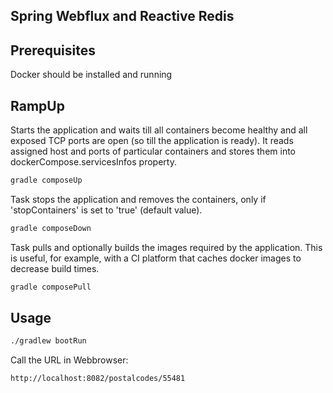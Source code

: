 ## Spring Webflux and Reactive Redis 

## Prerequisites

Docker should be installed and running

## RampUp

Starts the application and waits till all containers become healthy and all exposed TCP ports are open
(so till the application is ready). It reads assigned host and ports of particular containers and stores them
into dockerCompose.servicesInfos property.
```bash
gradle composeUp
```

Task stops the application and removes the containers, only if 'stopContainers' is set to 'true' (default value).
```bash
gradle composeDown
```
Task pulls and optionally builds the images required by the application. This is useful, for example, 
with a CI platform that caches docker images to decrease build times.
```bash
gradle composePull 
```

## Usage

```bash
./gradlew bootRun
```

Call the URL in Webbrowser:
```
http://localhost:8082/postalcodes/55481
```